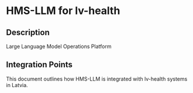 # HMS-LLM for lv-health

## Description

Large Language Model Operations Platform

## Integration Points

This document outlines how HMS-LLM is integrated with lv-health systems in Latvia.
